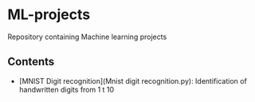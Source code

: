 # ML-projects
Repository containing Machine learning projects

## Contents
- [MNIST Digit recognition](Mnist digit recognition.py): Identification of handwritten digits from 1 t 10
